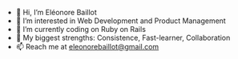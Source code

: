 - 👋 Hi, I’m Eléonore Baillot
- 👀 I’m interested in Web Development and Product Management
- 🌱 I’m currently coding on Ruby on Rails
- 🦾 My biggest strengths: Consistence, Fast-learner, Collaboration
- 📫 Reach me at eleonorebaillot@gmail.com

<!---
Janettt6226/Janettt6226 is a ✨ special ✨ repository because its `README.md` (this file) appears on your GitHub profile.
You can click the Preview link to take a look at your changes.
--->
